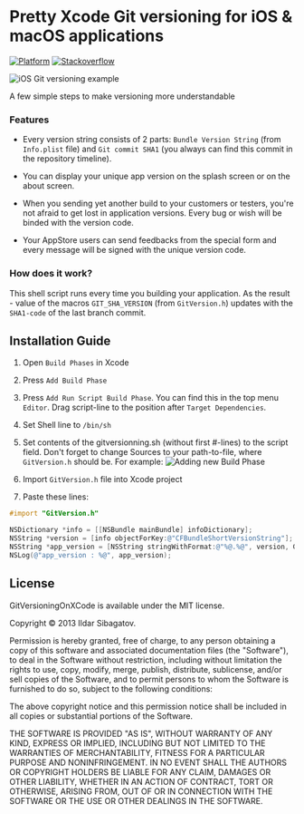 # Pretty Xcode Git versioning for iOS & macOS applications

[![Platform](https://img.shields.io/badge/platform-ios%20%7C%20macos-lightgrey.svg?style=flat)](https://developer.apple.com/ios/human-interface-guidelines/)
[![Stackoverflow](https://img.shields.io/badge/stackoverflow-answer-orange.svg?style=flat)](https://stackoverflow.com/questions/12388553/add-git-commit-sha-to-ios-application/19635629#19635629)

![iOS Git versioning example](https://raw.github.com/siggb/GitVersioningOnXCode/master/screenshot.PNG "iOS Git versioning example")

A few simple steps to make versioning more understandable

### Features

* Every version string consists of 2 parts: `Bundle Version String` (from `Info.plist` file) and `Git commit SHA1` (you always can find this commit in the repository timeline).

* You can display your unique app version on the splash screen or on the about screen.

* When you sending yet another build to your customers or testers, you're not afraid to get lost in application versions. Every bug or wish will be binded with the version code.

* Your AppStore users can send feedbacks from the special form and every message will be signed with the unique version code.

### How does it work?

This shell script runs every time you building your application. As the result - value of the macros `GIT_SHA_VERSION` (from `GitVersion.h`) updates with the `SHA1-code` of the last branch commit.

## Installation Guide

1. Open `Build Phases` in Xcode

2. Press `Add Build Phase`

3. Press `Add Run Script Build Phase`. You can find this in the top menu `Editor`. Drag script-line to the position after `Target Dependencies`.

4. Set Shell line to ```/bin/sh```

5. Set contents of the gitversionning.sh (without first #-lines) to the script field. Don't forget to change Sources to your path-to-file, where `GitVersion.h` should be. For example: ![Adding new Build Phase](https://raw.githubusercontent.com/siggb/GitVersioningOnXCode/master/xcode_screenshot.png "Adding new Build Phase")

6. Import `GitVersion.h` file into Xcode project

7. Paste these lines:

```objective-c
#import "GitVersion.h"

NSDictionary *info = [[NSBundle mainBundle] infoDictionary];
NSString *version = [info objectForKey:@"CFBundleShortVersionString"];
NSString *app_version = [NSString stringWithFormat:@"%@.%@", version, GIT_SHA_VERSION];
NSLog(@"app_version : %@", app_version);
```

## License

GitVersioningOnXCode is available under the MIT license.

Copyright © 2013 Ildar Sibagatov.

Permission is hereby granted, free of charge, to any person obtaining a copy of this software and associated documentation files (the "Software"), to deal in the Software without restriction, including without limitation the rights to use, copy, modify, merge, publish, distribute, sublicense, and/or sell copies of the Software, and to permit persons to whom the Software is furnished to do so, subject to the following conditions:

The above copyright notice and this permission notice shall be included in all copies or substantial portions of the Software.

THE SOFTWARE IS PROVIDED "AS IS", WITHOUT WARRANTY OF ANY KIND, EXPRESS OR IMPLIED, INCLUDING BUT NOT LIMITED TO THE WARRANTIES OF MERCHANTABILITY, FITNESS FOR A PARTICULAR PURPOSE AND NONINFRINGEMENT. IN NO EVENT SHALL THE AUTHORS OR COPYRIGHT HOLDERS BE LIABLE FOR ANY CLAIM, DAMAGES OR OTHER LIABILITY, WHETHER IN AN ACTION OF CONTRACT, TORT OR OTHERWISE, ARISING FROM, OUT OF OR IN CONNECTION WITH THE SOFTWARE OR THE USE OR OTHER DEALINGS IN THE SOFTWARE.
